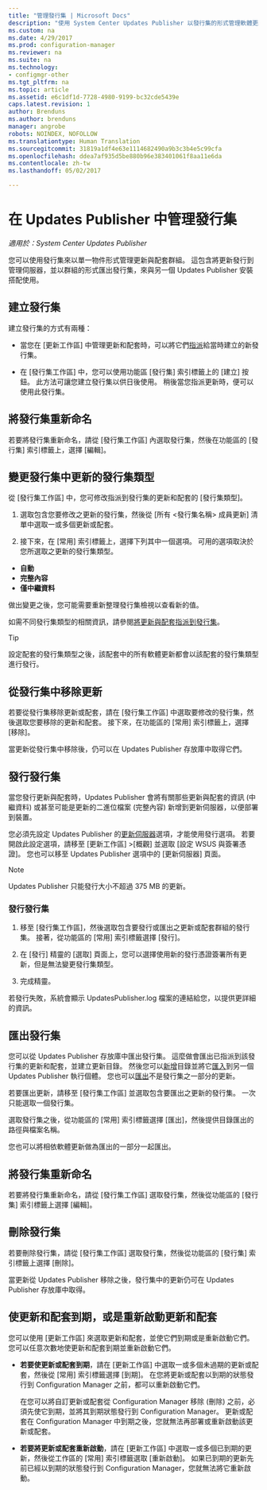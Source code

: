 ```yaml
---
title: "管理發行集 | Microsoft Docs"
description: "使用 System Center Updates Publisher 以發行集的形式管理軟體更新群組。"
ms.custom: na
ms.date: 4/29/2017
ms.prod: configuration-manager
ms.reviewer: na
ms.suite: na
ms.technology:
- configmgr-other
ms.tgt_pltfrm: na
ms.topic: article
ms.assetid: e6c1df1d-7728-4980-9199-bc32cde5439e
caps.latest.revision: 1
author: Brenduns
ms.author: brenduns
manager: angrobe
robots: NOINDEX, NOFOLLOW
ms.translationtype: Human Translation
ms.sourcegitcommit: 31819a1df4e63e1114682490a9b3c3b4e5c99cfa
ms.openlocfilehash: ddea7af935d5be880b96e383401061f8aa11e6da
ms.contentlocale: zh-tw
ms.lasthandoff: 05/02/2017

---
```

# <a name="manage-publications-in-updates-publisher"></a>在 Updates Publisher 中管理發行集

*適用於：System Center Updates Publisher*

您可以使用發行集來以單一物件形式管理更新與配套群組。 這包含將更新發行到管理伺服器，並以群組的形式匯出發行集，來與另一個 Updates Publisher 安裝搭配使用。

## <a name="create-publications"></a>建立發行集
建立發行集的方式有兩種：

-   當您在 [更新工作區] 中管理更新和配套時，可以將它們[指派](/sccm/sum/tools/manage-updates-with-updates-publisher#assign-updates-and-bundles-to-a-publication)給當時建立的新發行集。

-   在 [發行集工作區] 中，您可以使用功能區 [發行集] 索引標籤上的 [建立] 按鈕。 此方法可讓您建立發行集以供日後使用。 稍後當您指派更新時，便可以使用此發行集。

## <a name="rename-a-publication"></a>將發行集重新命名
若要將發行集重新命名，請從 [發行集工作區] 內選取發行集，然後在功能區的 [發行集] 索引標籤上，選擇 [編輯]。

## <a name="change-the-publication-type-of-updates-in-a-publication"></a>變更發行集中更新的發行集類型
從 [發行集工作區] 中，您可修改指派到發行集的更新和配套的 [發行集類型]。

1. 選取包含您要修改之更新的發行集，然後從 [所有 &lt;發行集名稱> 成員更新] 清單中選取一或多個更新或配套。

2. 接下來，在 [常用] 索引標籤上，選擇下列其中一個選項。 可用的選項取決於您所選取之更新的發行集類型。

  -   **自動**
  -   **完整內容**
  -   **僅中繼資料**

做出變更之後，您可能需要重新整理發行集檢視以查看新的值。

如需不同發行集類型的相關資訊，請參閱[將更新與配套指派到發行集](/sccm/sum/tools/manage-updates-with-updates-publisher#assign-updates-and-bundles-to-a-publication)。

> [!TIP]    
> 設定配套的發行集類型之後，該配套中的所有軟體更新都會以該配套的發行集類型進行發行。

## <a name="remove-updates-from-a-publication"></a>從發行集中移除更新
若要從發行集移除更新或配套，請在 [發行集工作區] 中選取要修改的發行集，然後選取您要移除的更新和配套。 接下來，在功能區的 [常用] 索引標籤上，選擇 [移除]。

當更新從發行集中移除後，仍可以在 Updates Publisher 存放庫中取得它們。

## <a name="publish-publications"></a>發行發行集
當您發行更新與配套時，Updates Publisher 會將有關那些更新與配套的資訊 (中繼資料) 或甚至可能是更新的二進位檔案 (完整內容) 新增到更新伺服器，以便部署到裝置。

您必須先設定 Updates Publisher 的[更新伺服器](/sccm/sum/tools/updates-publisher-options#update-server)選項，才能使用發行選項。 若要開啟此設定選項，請移至 [更新工作區] &gt;[概觀] 並選取 [設定 WSUS 與簽署憑證]。 您也可以移至 Updates Publisher 選項中的 [更新伺服器] 頁面。

> [!NOTE]   
> Updates Publisher 只能發行大小不超過 375 MB 的更新。

### <a name="to-publish-a-publication"></a>發行發行集

1.  移至 [發行集工作區]，然後選取包含要發行或匯出之更新或配套群組的發行集。 接著，從功能區的 [常用] 索引標籤選擇 [發行]。

2.  在 [發行] 精靈的 [選取] 頁面上，您可以選擇使用新的發行憑證簽署所有更新，但是無法變更發行集類型。

3.  完成精靈。

  若發行失敗，系統會顯示 UpdatesPublisher.log 檔案的連結給您，以提供更詳細的資訊。

## <a name="export-a-publication"></a>匯出發行集
您可以從 Updates Publisher 存放庫中匯出發行集。 這麼做會匯出已指派到該發行集的更新和配套，並建立更新目錄。 然後您可以[新增](/sccm/sum/tools/updates-publisher-catalogs#add-software-update-catalogs)目錄並將它[匯入](/sccm/sum/tools/updates-publisher-catalogs#mport-updates)到另一個 Updates Publisher 執行個體。 您也可以[匯出](/sccm/sum/tools/manage-updates-with-updates-publisher#export-updates)不是發行集之一部分的更新。

若要匯出更新，請移至 [發行集工作區] 並選取包含要匯出之更新的發行集。 一次只能選取一個發行集。

選取發行集之後，從功能區的 [常用] 索引標籤選擇 [匯出]，然後提供目錄匯出的路徑與檔案名稱。

您也可以將相依軟體更新做為匯出的一部分一起匯出。

## <a name="rename-a-publication"></a>將發行集重新命名
若要將發行集重新命名，請從 [發行集工作區] 選取發行集，然後從功能區的 [發行集] 索引標籤上選擇 [編輯]。

## <a name="delete-a-publication"></a>刪除發行集
若要刪除發行集，請從 [發行集工作區] 選取發行集，然後從功能區的 [發行集] 索引標籤上選擇 [刪除]。

當更新從 Updates Publisher 移除之後，發行集中的更新仍可在 Updates Publisher 存放庫中取得。

## <a name="expire-or-reactivate-updates-and-bundles"></a>使更新和配套到期，或是重新啟動更新和配套
您可以使用 [更新工作區] 來選取更新和配套，並使它們到期或是重新啟動它們。 您可以任意次數地使更新和配套到期並重新啟動它們。

-   **若要使更新或配套到期**，請在 [更新工作區] 中選取一或多個未過期的更新或配套，然後從 [常用] 索引標籤選擇 [到期]。 在您將更新或配套以到期的狀態發行到 Configuration Manager 之前，都可以重新啟動它們。

    在您可以將自訂更新或配套從 Configuration Manager 移除 (刪除) 之前，必須先使它到期，並將其到期狀態發行到 Configuration Manager。 更新或配套在 Configuration Manager 中到期之後，您就無法再部署或重新啟動該更新或配套。

-   **若要將更新或配套重新啟動**，請在 [更新工作區] 中選取一或多個已到期的更新，然後從工作區的 [常用] 索引標籤選取 [重新啟動]。 如果已到期的更新先前已經以到期的狀態發行到 Configuration Manager，您就無法將它重新啟動。

